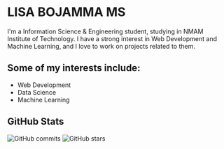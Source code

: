 # LISA BOJAMMA MS

I'm a Information Science & Engineering student, studying in NMAM Institute of Technology. I have a strong interest in Web Development and Machine Learning, and I love to work on projects related to them.

## Some of my interests include:

- Web Development
- Data Science
- Machine Learning

## GitHub Stats
![GitHub commits](https://img.shields.io/github/commit-activity/m/lisa1612/lisa1612)
![GitHub stars](https://img.shields.io/github/stars/lisa1612/lisa1612?style=social)
